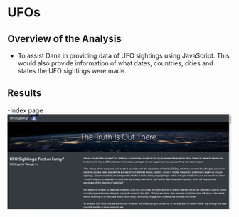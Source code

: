 # **UFOs**

## Overview of the Analysis
  - To assist Dana in providing data of UFO sightings using JavaScript. This would also provide information of what dates, countries, cities and states the UFO sightings were made. 

## Results
  -Index page
    ![Ufo_Sightings1](https://github.com/kimango/UFOs/blob/main/static/images/Ufo%20Sightings%201.PNG)
    
    
